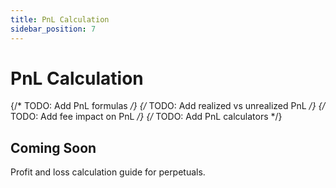 ```yaml
---
title: PnL Calculation
sidebar_position: 7
---
```


# PnL Calculation

{/* TODO: Add PnL formulas */}
{/* TODO: Add realized vs unrealized PnL */}
{/* TODO: Add fee impact on PnL */}
{/* TODO: Add PnL calculators */}

## Coming Soon

Profit and loss calculation guide for perpetuals.
